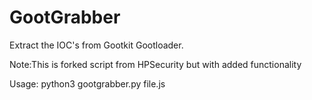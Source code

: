 # GootGrabber
Extract the IOC's from Gootkit Gootloader.

Note:This is forked script from HPSecurity but with added functionality

Usage:
python3 gootgrabber.py file.js
